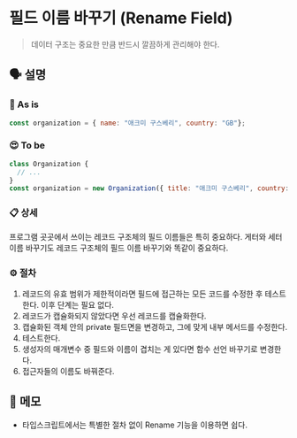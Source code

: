 # 필드 이름 바꾸기 (Rename Field)

> 데이터 구조는 중요한 만큼 반드시 깔끔하게 관리해야 한다.

## 🗣 설명

### 🧐 As is

```js
const organization = { name: "애크미 구스베리", country: "GB"};
```

### 😍 To be

```js
class Organization {
  // ...
}
const organization = new Organization({ title: "애크미 구스베리", country: "GB"});
```

### 📋 상세

프로그램 곳곳에서 쓰이는 레코드 구조체의 필드 이름들은 특히 중요하다. 게터와 세터 이름 바꾸기도 레코드 구조체의 필드 이름 바꾸기와 똑같이 중요하다.

### ⚙️ 절차

1. 레코드의 유효 범위가 제한적이라면 필드에 접근하는 모든 코드를 수정한 후 테스트한다. 이후 단계는 필요 없다.
2. 레코드가 캡슐화되지 않았다면 우선 레코드를 캡슐화한다.
3. 캡슐화된 객체 안의 private 필드면을 변경하고, 그에 맞게 내부 메서드를 수정한다.
4. 테스트한다.
5. 생성자의 매개변수 중 필드와 이름이 겹치는 게 있다면 함수 선언 바꾸기로 변경한다.
6. 접근자들의 이름도 바꿔준다.

## 📝 메모
*  타입스크립트에서는 특별한 절차 없이 Rename 기능을 이용하면 쉽다.
